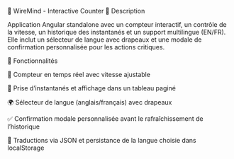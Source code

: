 📌 WireMind - Interactive Counter
📝 Description

Application Angular standalone avec un compteur interactif, un contrôle de la vitesse, un historique des instantanés et un support multilingue (EN/FR).
Elle inclut un sélecteur de langue avec drapeaux et une modale de confirmation personnalisée pour les actions critiques.

🚀 Fonctionnalités

🔢 Compteur en temps réel avec vitesse ajustable

📸 Prise d’instantanés et affichage dans un tableau paginé

🌍 Sélecteur de langue (anglais/français) avec drapeaux

✅ Confirmation modale personnalisée avant le rafraîchissement de l’historique

📂 Traductions via JSON et persistance de la langue choisie dans localStorage
